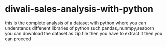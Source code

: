 # diwali-sales-analysis-with-python
this is the complete analysis of a dataset with python where you  can understands diffenent libraries of python such pandas,.nunmpy,seaborn 
you can download the dataset as zip file then you have to extract it then you can proceed 
